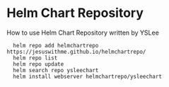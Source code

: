 # Helm Chart Repository

How to use Helm Chart Repository written by YSLee

      helm repo add helmchartrepo https://jesuswithme.github.io/helmchartrepo/
      helm repo list
      helm repo update
      helm search repo ysleechart
      helm install webserver helmchartrepo/ysleechart

